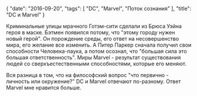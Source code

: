 {
   "date": "2016-09-20",
   "tags": [
      "DC",
      "Marvel",
      "Поток сознания"
   ],
   "title": "DC и Marvel"
}

Криминальные улицы мрачного Готэм-сити сделали из Брюса Уэйна героя в маске. Бэтмен появился потому, что "этому городу нужен новый герой". Он порождение среды, его ответ на несовершенство мира, его желание все изменить. А Питер Паркер сначала получил свои способности Человека-паука, а потом осознал, что "большая сила это большая ответственность". Миры Marvel - результат существования людей со сверхъестественными способностями, которые его меняют.

Вся разница в том, что на философский вопрос "что первично - личность или окружение?" DC и Marvel отвечают по-разному. Ответ Marvel мне нравится больше.
